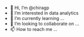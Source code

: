 - 👋 Hi, I’m @chiragp
- 👀 I’m interested in  data analytics
- 🌱 I’m currently learning ...
- 💞️ I’m looking to collaborate on ...
- 📫 How to reach me ...

<!---
chiragpurushottham/chiragpurushottham is a ✨ special ✨ repository because its `README.md` (this file) appears on your GitHub profile.
You can click the Preview link to take a look at your changes.
--->

